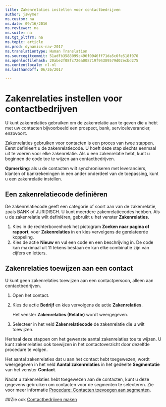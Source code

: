 ```yaml
---
title: Zakenrelaties instellen voor contactbedrijven
author: jswymer
ms.custom: na
ms.date: 09/16/2016
ms.reviewer: na
ms.suite: na
ms.tgt_pltfrm: na
ms.topic: article
ms.prod: dynamics-nav-2017
ms.translationtype: Human Translation
ms.sourcegitcommit: 51adfb3588099c496f0946ff71da5c6fe518f070
ms.openlocfilehash: 20abe2f08fc726a008719f94389579d02ecbd275
ms.contentlocale: nl-nl
ms.lasthandoff: 06/26/2017

---
```

# <a name="set-up-business-relations-on-contact-companies"></a>Zakenrelaties instellen voor contactbedrijven
U kunt zakenrelaties gebruiken om de zakenrelatie aan te geven die u hebt met uw contacten bijvoorbeeld een prospect, bank, serviceleverancier, enzovoort.

Zakenrelaties gebruiken voor contacten is een proces van twee stappen. Eerst definieert u de zakenrelatiecode. U hoeft deze stap slechts eenmaal uit te voeren voor elke zakenrelatie. Als u een zakenrelatie hebt, kunt u beginnen de code toe te wijzen aan contactbedrijven.

**Opmerking**: als u de contacten wilt synchroniseren met leveranciers, klanten of bankrekeningen in een ander onderdeel van de toepassing, kunt u een zakenrelatie instellen.

## <a name="define-a-business-relation-code"></a>Een zakenrelatiecode definiëren
De zakenrelatiecode geeft een categorie of soort aan van de zakenrelatie, zoals BANK of JURIDISCH. U kunt meerdere zakenrelatiecodes hebben. Als u de zakenrelatie wilt definiëren, gebruikt u het venster **Zakenrelaties**.

1. Kies in de rechterbovenhoek het pictogram **Zoeken naar pagina of rapport**, voer **Zakenrelaties** in en kies vervolgens de gerelateerde koppeling.
2. Kies de actie **Nieuw** en vul een code en een beschrijving in. De code kan maximaal uit 11 tekens bestaan en kan elke combinatie zijn van cijfers en letters.

## <a name="assign-business-relations-to-a-contact"></a>Zakenrelaties toewijzen aan een contact
U kunt geen zakenrelaties toewijzen aan een contactpersoon, alleen aan contactbedrijven.

1. Open het contact.
2. Kies de actie **Bedrijf** en kies vervolgens de actie **Zakenrelaties**.

    Het venster **Zakenrelaties (Relatie)** wordt weergegeven.
3. Selecteer in het veld **Zakenrelatiecode** de zakenrelatie die u wilt toewijzen.

Herhaal deze stappen om het gewenste aantal zakenrelaties toe te wijzen. U kunt zakenrelaties ook toewijzen in het contactoverzicht door dezelfde procedure te volgen.

Het aantal zakenrelaties dat u aan het contact hebt toegewezen, wordt weergegeven in het veld **Aantal zakenrelaties** in het gedeelte **Segmentatie** van het venster **Contact**.

Nadat u zakenrelaties hebt toegewezen aan de contacten, kunt u deze gegevens gebruiken om contacten voor de segmenten te selecteren. Zie voor meer informatie [Procedure: Contacten toevoegen aan segmenten](marketing-add-contact-segment.md).

##<a name="see-also"></a>Zie ook
[Contactbedrijven maken](marketing-create-contact-companies.md)

